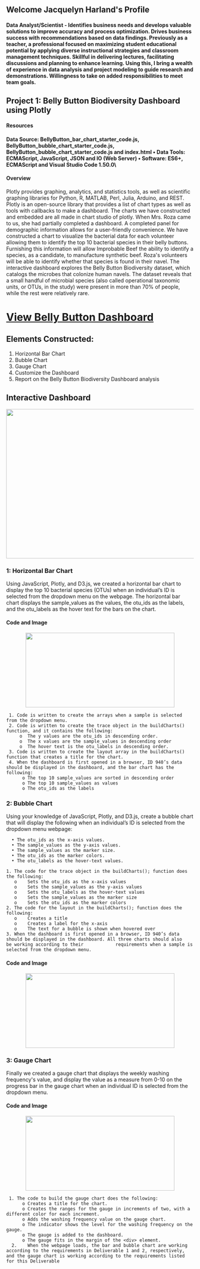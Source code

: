 ##  Welcome   Jacquelyn Harland's Profile
####  Data Analyst/Scientist - Identifies business needs and develops valuable solutions to improve accuracy and process optimization. Drives business success with recommendations based on data findings. Previously as a teacher, a professional focused on maximizing student educational potential by applying diverse instructional strategies and classroom management techniques. Skillful in delivering lectures, facilitating discussions and planning to enhance learning. Using this, I bring a wealth of experience in data analysis and project modeling to guide research and demonstrations. Willingness to take on added responsibilities to meet team goals.

##  Project 1:  Belly Button Biodiversity Dashboard using Plotly
####             Resources
####  Data Source: BellyButton_bar_chart_starter_code.js, BellyButton_bubble_chart_starter_code.js, BellyButton_bubble_chart_starter_code.js and index.html • Data Tools: ECMAScript, JavaScript, JSON and IO (Web Server) • Software: ES6+, ECMAScript and Visual Studio Code 1.50.0\
####              Overview
Plotly provides graphing, analytics, and statistics tools, as well as scientific graphing libraries for Python, R, MATLAB, Perl, Julia, Arduino, and REST.  Plotly is an open-source library that provides a list of chart types as well as tools with callbacks to make a dashboard. The charts we have constructed and embedded are all made in chart studio of plotly. 
When Mrs. Roza came to us, she had partially completed a dashboard. A completed panel for demographic information allows for a user-friendly convenience.  We have constructed a chart to visualize the bacterial data for each volunteer allowing them to identify the top 10 bacterial species in their belly buttons. Furnishing this information will allow Improbable Beef the ability to identify a species, as a candidate, to manufacture synthetic beef.  Roza's volunteers will be able to identify whether that species is found in their navel.
The interactive dashboard explores the Belly Button Biodiversity dataset, which catalogs the microbes that colonize human navels.  The dataset reveals that a small handful of microbial species (also called operational taxonomic units, or OTUs, in the study) were present in more than 70% of people, while the rest were relatively rare.

#  [View Belly Button Dashboard](http://127.0.0.1:5500/index2.html)

##           Elements Constructed:
1.	 Horizontal Bar Chart
2.	 Bubble Chart
3.	 Gauge Chart
4.	 Customize the Dashboard
5.	 Report on the Belly Button Biodiversity Dashboard analysis 

##             Interactive Dashboard

<p align="center">
   <img width="600" height="400" src="https://github.com/jacquie0583/plotly_chart/blob/main/Image%201.png">   
</p> 



###  1: Horizontal Bar Chart
Using JavaScript, Plotly, and D3.js, we created a horizontal bar chart to display the top 10 bacterial species (OTUs) when an individual’s ID is selected from the dropdown menu on the webpage. The horizontal bar chart displays the sample_values as the values, the otu_ids as the labels, and the otu_labels as the hover text for the bars on the chart.
####  Code and Image
<p align="center">
   <img width="400" height="200" src="https://github.com/jacquie0583/plotly_chart/blob/main/image%203.png">   
</p> 


     1. Code is written to create the arrays when a sample is selected from the dropdown menu.
     2. Code is written to create the trace object in the buildCharts() function, and it contains the following:
         o	The y values are the otu_ids in descending order.
         o	The x values are the sample_values in descending order
         o	The hover text is the otu_labels in descending order.
     3.	Code is written to create the layout array in the buildCharts() function that creates a title for the chart.
     4.	When the dashboard is first opened in a browser, ID 940’s data should be displayed in the dashboard, and the bar chart has the              following:
          o	The top 10 sample_values are sorted in descending order
          o	The top 10 sample_values as values
          o	The otu_ids as the labels
     
### 2:  Bubble Chart
Using your knowledge of JavaScript, Plotly, and D3.js, create a bubble chart that will display the following when an individual’s ID is selected from the dropdown menu webpage:

      •	The otu_ids as the x-axis values.
      •	The sample_values as the y-axis values.
      •	The sample_values as the marker size.
      •	The otu_ids as the marker colors.
      •	The otu_labels as the hover-text values.
      
    1. The code for the trace object in the buildCharts(); function does the following:
       o	Sets the otu_ids as the x-axis values
       o	Sets the sample_values as the y-axis values
       o	Sets the otu_labels as the hover-text values
       o	Sets the sample_values as the marker size
       o	Sets the otu_ids as the marker colors
    2. The code for the layout in the buildCharts(); function does the following:
       o	Creates a title
       o	Creates a label for the x-axis
       o	The text for a bubble is shown when hovered over
    3. When the dashboard is first opened in a browser, ID 940’s data should be displayed in the dashboard. All three charts should also          be working according to their            requirements when a sample is selected from the dropdown menu.
        
####   Code and Image
 
<p align="center">
   <img width="400" height="200" src="https://github.com/jacquie0583/plotly_chart/blob/main/image%205.png">   
</p>  
    
    
### 3:  Gauge Chart
Finally we created a gauge chart that displays the weekly washing frequency's value, and display the value as a measure from 0-10 on the progress bar in the gauge chart when an individual ID is selected from the dropdown menu.

####  Code and Image

<p align="center">
   <img width="400" height="200" src="https://github.com/jacquie0583/plotly_chart/blob/main/image%206.png">   
</p> 

     1.	The code to build the gauge chart does the following:
          o	Creates a title for the chart.
          o	Creates the ranges for the gauge in increments of two, with a different color for each increment.
          o	Adds the washing frequency value on the gauge chart.
          o	The indicator shows the level for the washing frequency on the gauge.
          o	The gauge is added to the dashboard.
          o	The gauge fits in the margin of the <div> element.
      2.	When the webpage loads, the bar and bubble chart are working according to the requirements in Deliverable 1 and 2, respectively,            and the gauge chart is working according to the requirements listed for this Deliverable





